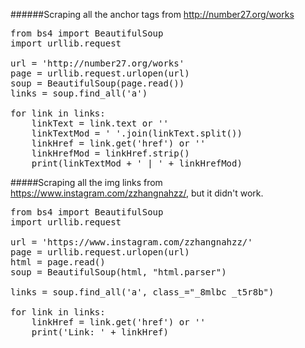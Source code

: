 ######Scraping all the anchor tags from http://number27.org/works

<pre>
from bs4 import BeautifulSoup
import urllib.request

url = 'http://number27.org/works'
page = urllib.request.urlopen(url)
soup = BeautifulSoup(page.read())
links = soup.find_all('a')

for link in links:
    linkText = link.text or ''
    linkTextMod = ' '.join(linkText.split())
    linkHref = link.get('href') or ''
    linkHrefMod = linkHref.strip()
    print(linkTextMod + ' | ' + linkHrefMod)
</pre>

#####Scraping all the img links from https://www.instagram.com/zzhangnahzz/, but it didn't work.

<pre>
from bs4 import BeautifulSoup
import urllib.request

url = 'https://www.instagram.com/zzhangnahzz/'
page = urllib.request.urlopen(url)
html = page.read()
soup = BeautifulSoup(html, "html.parser")

links = soup.find_all('a', class_="_8mlbc _t5r8b")

for link in links:
	linkHref = link.get('href') or ''
	print('Link: ' + linkHref)
</pre>
